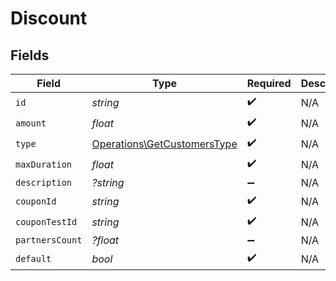 # Discount


## Fields

| Field                                                                      | Type                                                                       | Required                                                                   | Description                                                                |
| -------------------------------------------------------------------------- | -------------------------------------------------------------------------- | -------------------------------------------------------------------------- | -------------------------------------------------------------------------- |
| `id`                                                                       | *string*                                                                   | :heavy_check_mark:                                                         | N/A                                                                        |
| `amount`                                                                   | *float*                                                                    | :heavy_check_mark:                                                         | N/A                                                                        |
| `type`                                                                     | [Operations\GetCustomersType](../../Models/Operations/GetCustomersType.md) | :heavy_check_mark:                                                         | N/A                                                                        |
| `maxDuration`                                                              | *float*                                                                    | :heavy_check_mark:                                                         | N/A                                                                        |
| `description`                                                              | *?string*                                                                  | :heavy_minus_sign:                                                         | N/A                                                                        |
| `couponId`                                                                 | *string*                                                                   | :heavy_check_mark:                                                         | N/A                                                                        |
| `couponTestId`                                                             | *string*                                                                   | :heavy_check_mark:                                                         | N/A                                                                        |
| `partnersCount`                                                            | *?float*                                                                   | :heavy_minus_sign:                                                         | N/A                                                                        |
| `default`                                                                  | *bool*                                                                     | :heavy_check_mark:                                                         | N/A                                                                        |